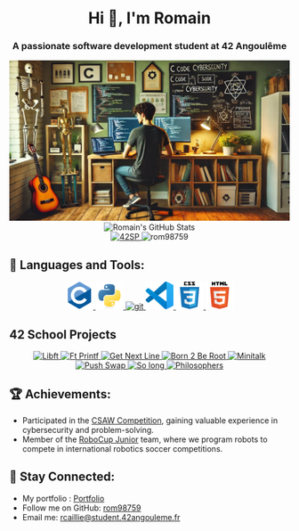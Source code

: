 <h1 align="center">Hi 👋, I'm Romain</h1>
<h3 align="center">A passionate software development student at 42 Angoulême</h3>

<div align="center">
	<img src="img/header.jpg" alt="Header picture" />
	<img src="https://github-readme-stats.vercel.app/api?username=rom98759&show_icons=true&rank_icon=github&hide=prs,issues&theme=dracula" alt="Romain's GitHub Stats" />

</div>

<div align="center">
  <a href="https://profile.intra.42.fr/users/rcaillie" target="_blank">
	<img src="https://img.shields.io/badge/Intra-rcaillie-dark_green?&logo=42&logoColor=white" alt="42SP" />
  </a>
  <img src="https://komarev.com/ghpvc/?username=rom98759&label=Profile%20views&color=0e75b6&style=flat" alt="rom98759" />
</div>

## 📍 Languages and Tools:
<p align="center">
    <a href="https://www.cprogramming.com/" target="_blank" rel="noreferrer">
        <img src="https://raw.githubusercontent.com/devicons/devicon/master/icons/c/c-original.svg" alt="c" width="50" height="50"/>
    </a>
	<a href="https://www.python.org" target="_blank" rel="noreferrer">
        <img src="https://raw.githubusercontent.com/devicons/devicon/master/icons/python/python-original.svg" alt="python" width="50" height="50"/>
    </a>
	<a href="https://git-scm.com/" target="_blank" rel="noreferrer">
        <img src="https://www.vectorlogo.zone/logos/git-scm/git-scm-icon.svg" alt="git" width="50" height="50"/>
    </a>
	<a href="https://code.visualstudio.com/" target="_blank" rel="noreferrer">
		<img src="https://raw.githubusercontent.com/devicons/devicon/master/icons/vscode/vscode-original.svg" alt="vscode" width="50" height="50"/>
	</a>
    <a href="https://www.w3schools.com/css/" target="_blank" rel="noreferrer">
        <img src="https://raw.githubusercontent.com/devicons/devicon/master/icons/css3/css3-original-wordmark.svg" alt="css3" width="50" height="50"/>
    </a>
    <a href="https://www.w3.org/html/" target="_blank" rel="noreferrer">
        <img src="https://raw.githubusercontent.com/devicons/devicon/master/icons/html5/html5-original-wordmark.svg" alt="html5" width="50" height="50"/>
    </a>
</p>

## 42 School Projects
<div align="center">
  <a href="https://github.com/rom98759/Libft" target="_blank">
    <img src="https://github.com/rom98759/42-project-badges/blob/main/badges/libftm.png" alt="Libft" title="125/100" />
  </a>
  <a href="https://github.com/rom98759/ft_printf" target="_blank">
    <img src="https://github.com/rom98759/42-project-badges/blob/main/badges/ft_printfe.png" alt="Ft Printf" title="100/100" />
  </a>
  <a href="https://github.com/rom98759/Get-Next-Line" target="_blank">
    <img src="https://github.com/rom98759/42-project-badges/blob/main/badges/get_next_linem.png" alt="Get Next Line" title="125/100" />
  </a>
  <a href="">
    <img src="https://github.com/rom98759/42-project-badges/blob/main/badges/born2beroote.png" alt="Born 2 Be Root" title="100/100" />
  </a>
  <a href="https://github.com/rom98759/Minitalk" target="_blank">
    <img src="https://github.com/rom98759/42-project-badges/blob/main/badges/minitalkm.png" alt="Minitalk" title="125/100" />
  </a>
<a href="https://github.com/rom98759/push_swap" target="_blank">
    <img src="https://github.com/rom98759/42-project-badges/blob/main/badges/push_swape.png" alt="Push Swap" title="100/100" />
</a>
<a href="https://github.com/rom98759/So_long" target="_blank">
    <img src="https://github.com/rom98759/42-project-badges/blob/main/badges/so_longm.png" alt="So long" title="125/100" />
</a>
<a href="https://github.com/rom98759/Philosophers" target="_blank">
    <img src="https://github.com/rom98759/42-project-badges/blob/main/badges/philosopherse.png" alt="Philosophers" title="100/100" />
</a>
</div>

## 🏆 Achievements:
- Participated in the [CSAW Competition](https://www.csaw.io/), gaining valuable experience in cybersecurity and problem-solving.
- Member of the [RoboCup Junior](https://www.robocup.org/) team, where we program robots to compete in international robotics soccer competitions.

## 📍 Stay Connected:
- My portfolio : [Portfolio](https://rom98759.github.io/)
- Follow me on GitHub: [rom98759](https://github.com/rom98759)
- Email me: [rcaillie@student.42angouleme.fr](mailto:rcaillie@student.42angouleme.fr)

